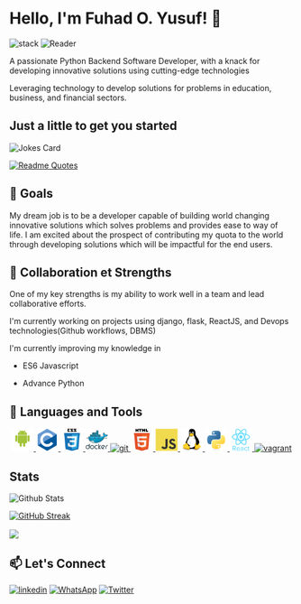 # Hello, I'm Fuhad O. Yusuf! 👋
![stack](https://img.shields.io/badge/Stack-Backend-blue)
![Reader](https://img.shields.io/badge/Hobbies-Reading-Red)

<p>A passionate Python Backend Software Developer, with a knack for developing innovative solutions using cutting-edge technologies</p>
Leveraging technology to develop solutions for problems in education, business, and financial sectors.

## Just a little to get you started 
<!-- Markdown -->

![Jokes Card](https://readme-jokes.vercel.app/api)

[![Readme Quotes](https://quotes-github-readme.vercel.app/api?type=horizontal&theme=dark)](https://github.com/piyushsuthar/github-readme-quotes)


## 🌱 Goals

My dream job is to be a developer capable of building world changing innovative solutions which solves problems and provides ease to way of life.
I am excited about the prospect of contributing my quota to the world through developing solutions which will be impactful for the end users.

## 🤝 Collaboration et Strengths

One of my key strengths is my ability to work well in a team and lead collaborative efforts.

I'm currently working on projects using django, flask, ReactJS, and Devops technologies(Github workflows, DBMS)

I'm currently improving my knowledge in 

- ES6 Javascript
    
- Advance Python

## 🔧 Languages and Tools

<p align="center">
     <a href="https://developer.android.com" target="_blank" rel="noreferrer">
        <img src="https://raw.githubusercontent.com/devicons/devicon/master/icons/android/android-original-wordmark.svg" alt="android" width="40" height="40"/>
    </a>
     <a href="https://www.cprogramming.com/" target="_blank" rel="noreferrer">
        <img src="https://raw.githubusercontent.com/devicons/devicon/master/icons/c/c-original.svg" alt="c" width="40" height="40"/>
     </a>
     <a href="https://www.w3schools.com/css/" target="_blank" rel="noreferrer">
        <img src="https://raw.githubusercontent.com/devicons/devicon/master/icons/css3/css3-original-wordmark.svg" alt="css3" width="40" height="40"/>
    </a> 
    <a href="https://www.docker.com/" target="_blank" rel="noreferrer">
        <img src="https://raw.githubusercontent.com/devicons/devicon/master/icons/docker/docker-original-wordmark.svg" alt="docker" width="40" height="40"/>
    </a> 
    <!-- <a href="https://flutter.dev" target="_blank" rel="noreferrer">
        <img src="https://www.vectorlogo.zone/logos/flutterio/flutterio-icon.svg" alt="flutter" width="40" height="40"/>
    </a> -->
    <a href="https://git-scm.com/" target="_blank" rel="noreferrer">
        <img src="https://www.vectorlogo.zone/logos/git-scm/git-scm-icon.svg" alt="git" width="40" height="40"/>
    </a>
    <a href="https://www.w3.org/html/" target="_blank" rel="noreferrer">
        <img src="https://raw.githubusercontent.com/devicons/devicon/master/icons/html5/html5-original-wordmark.svg" alt="html5" width="40" height="40"/>
    </a>
    <a href="https://developer.mozilla.org/en-US/docs/Web/JavaScript" target="_blank" rel="noreferrer">
        <img src="https://raw.githubusercontent.com/devicons/devicon/master/icons/javascript/javascript-original.svg" alt="javascript" width="40" height="40"/>
    </a>
    <a href="https://www.linux.org/" target="_blank" rel="noreferrer">
        <img src="https://raw.githubusercontent.com/devicons/devicon/master/icons/linux/linux-original.svg" alt="linux" width="40" height="40"/>
    </a>
    <a href="https://nodejs.org" target="_blank" rel="noreferrer">
        <img src="https://raw.githubusercontent.com/devicons/devicon/master/icons/python/python-original.svg" alt="python" width="40" height="40"/>
    </a>
    <a href="https://reactjs.org/" target="_blank" rel="noreferrer">
        <img src="https://raw.githubusercontent.com/devicons/devicon/master/icons/react/react-original-wordmark.svg" alt="react" width="40" height="40"/>
    </a>
    <a href="https://www.vagrantup.com/" target="_blank" rel="noreferrer">
        <img src="https://www.vectorlogo.zone/logos/vagrantup/vagrantup-icon.svg" alt="vagrant" width="40" height="40"/>
    </a>
</p>

## Stats
![Github Stats](https://github-readme-stats.vercel.app/api?username=phurhard&bg_color=30,e96443,904e95&title_color=fff&text_color=fff)

[![GitHub Streak](https://streak-stats.demolab.com/?user=phurhard)](https://git.io/streak-stats)

 <p><img align="center" src="https://github-readme-stats.vercel.app/api/top-langs/?username=phurhard&layout=compact&theme=dark&hide_border=false" /></p>

## 📫 Let's Connect
[![linkedin](https://img.shields.io/badge/linkedin-0A66C2?style=for-the-badge&logo=linkedin&logoColor=white)](https://www.linkedin.com/in/Fuhad-Yusuf)
[![WhatsApp](https://img.shields.io/badge/WhatsApp-25D366?style=for-the-badge&logo=whatsapp&logoColor=white)](https://wa.me/+2348156336247)
[![Twitter](https://img.shields.io/badge/twitter-333333?style=for-the-badge&logo=twitter&logoColor=white)](https://x.com/phurhard)
